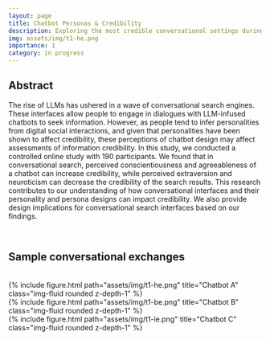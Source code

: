```yaml
---
layout: page
title: Chatbot Personas & Credibility
description: Exploring the most credible conversational settings during information search tasks
img: assets/img/t1-he.png
importance: 1
category: in progress
---
```

## Abstract

The rise of LLMs has ushered in a wave of conversational search engines. These interfaces allow people to engage in dialogues with LLM-infused chatbots to seek information. However, as people tend to infer personalities from digital social interactions, and given that personalities have been shown to affect credibility, these perceptions of chatbot design may affect assessments of information credibility. In this study, we conducted a controlled online study with 190 participants. We found that in conversational search, perceived conscientiousness and agreeableness of a chatbot can increase credibility, while perceived extraversion and neuroticism can decrease the credibility of the search results. This research contributes to our understanding of how conversational interfaces and their personality and persona designs can impact credibility. We also provide design implications for conversational search interfaces based on our findings.


<br>


## Sample conversational exchanges
<br>


<div class="row">
    <div class="col-sm mt-3 mt-md-0">
        {% include figure.html path="assets/img/t1-he.png" title="Chatbot A" class="img-fluid rounded z-depth-1" %}
    </div>
    <div class="col-sm mt-3 mt-md-0">
        {% include figure.html path="assets/img/t1-be.png" title="Chatbot B" class="img-fluid rounded z-depth-1" %}
    </div>
    <div class="col-sm mt-3 mt-md-0">
        {% include figure.html path="assets/img/t1-le.png" title="Chatbot C" class="img-fluid rounded z-depth-1" %}
    </div>
</div>

<br>
<br>